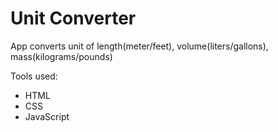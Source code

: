 <h1>Unit Converter</h1>
<p>App converts unit of length(meter/feet), volume(liters/gallons), mass(kilograms/pounds)</p>
<p>Tools used:
<ul>
  <li>HTML</li>
  <li>CSS</li>
  <li>JavaScript</li>
</ul>
</p>
